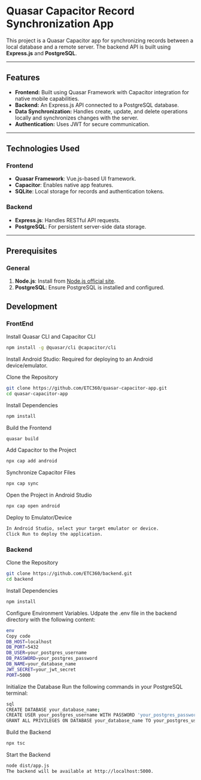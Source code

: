# Quasar Capacitor Record Synchronization App

This project is a Quasar Capacitor app for synchronizing records between a local database and a remote server. The backend API is built using **Express.js** and **PostgreSQL**.

---

## Features
- **Frontend:** Built using Quasar Framework with Capacitor integration for native mobile capabilities.
- **Backend:** An Express.js API connected to a PostgreSQL database.
- **Data Synchronization:** Handles create, update, and delete operations locally and synchronizes changes with the server.
- **Authentication:** Uses JWT for secure communication.

---

## Technologies Used

### Frontend
- **Quasar Framework**: Vue.js-based UI framework.
- **Capacitor**: Enables native app features.
- **SQLite**: Local storage for records and authentication tokens.

### Backend
- **Express.js**: Handles RESTful API requests.
- **PostgreSQL**: For persistent server-side data storage.

---

## Prerequisites

### General
1. **Node.js**: Install from [Node.js official site](https://nodejs.org/).
2. **PostgreSQL**: Ensure PostgreSQL is installed and configured.


## Development

### FrontEnd

 Install Quasar CLI and Capacitor CLI


```sh
npm install -g @quasar/cli @capacitor/cli
```

Install Android Studio: Required for deploying to an Android device/emulator.

Clone the Repository

```sh
git clone https://github.com/ETC360/quasar-capacitor-app.git
cd quasar-capacitor-app

```
Install Dependencies


```sh
npm install

```
Build the Frontend

```sh
quasar build

```
Add Capacitor to the Project

```sh
npx cap add android

```
Synchronize Capacitor Files

```sh
npx cap sync

```

Open the Project in Android Studio

```sh
npx cap open android


```

Deploy to Emulator/Device

```sh
In Android Studio, select your target emulator or device.
Click Run to deploy the application.

```


### Backend

Clone the Repository

```sh
git clone https://github.com/ETC360/backend.git
cd backend

```
Install Dependencies


```sh
npm install

```



Configure Environment Variables.
Udpate the .env file in the backend directory with the following content:

```sh
env
Copy code
DB_HOST=localhost
DB_PORT=5432
DB_USER=your_postgres_username
DB_PASSWORD=your_postgres_password
DB_NAME=your_database_name
JWT_SECRET=your_jwt_secret
PORT=5000

```


Initialize the Database
Run the following commands in your PostgreSQL terminal:

```sh
sql
CREATE DATABASE your_database_name;
CREATE USER your_postgres_username WITH PASSWORD 'your_postgres_password';
GRANT ALL PRIVILEGES ON DATABASE your_database_name TO your_postgres_username

```

Build the Backend

```sh
npx tsc 

```

Start the Backend

```sh
node dist/app.js
The backend will be available at http://localhost:5000.

```
